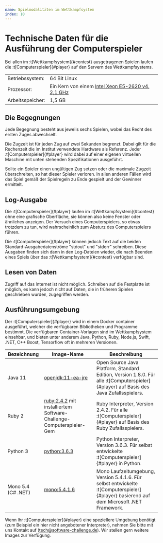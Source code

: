 ```yaml
---
name: Spielmodalitäten im Wettkampfsystem
index: 10
---
```


# Technische Daten für die Ausführung der Computerspieler

Bei allen im :t[Wettkampfsystem]{#contest} ausgetragenen Spielen
laufen die :t[Computerspieler]{#player} auf den Servern des Wettkampfsystems.

|                  |                                                   |
|------------------|---------------------------------------------------|
| Betriebssystem:  | 64 Bit Linux                                      |
| Prozessor:       | Ein Kern von einem [Intel Xeon E5-2620 v4, 2,1 GHz](https://ark.intel.com/de/products/92986/Intel-Xeon-Processor-E5-2620-v4-20M-Cache-2_10-GHz) |
| Arbeitsspeicher: | 1,5 GB                                            |

## Die Begegnungen

Jede Begegnung besteht aus jeweils sechs Spielen,
wobei das Recht des ersten Zuges abwechselt.

Die Zugzeit ist für jeden Zug auf zwei Sekunden begrenzt.
Dabei gilt für die Rechenzeit die im Institut verwendete Hardware als Referenz.
Jeder :t[Computerspieler]{#player} wird dabei auf einer eigenen virtuellen Maschine
mit unten stehenden Spezifikationen ausgeführt.

Sollte ein Spieler einen ungültigen Zug setzen oder die maximale Zugzeit überschreiten,
so hat dieser Spieler verloren.
In allen anderen Fällen wird das Spiel gemäß der Spielregeln zu Ende gespielt
und der Gewinner ermittelt.

## Log-Ausgabe

Die :t[Computerspieler]{#player} laufen im :t[Wettkampfsystem]{#contest} ohne eine grafische Oberfläche,
sie können also keine Fenster oder ähnliches anzeigen.
Der Versuch eines Computerspielers, so etwas trotzdem zu tun,
wird wahrscheinlich zum Absturz des Computerspielers führen.

Die :t[Computerspieler]{#player} können jedoch Text auf die beiden
Standard-Ausgabedatenströme "stdout" und "stderr" schreiben.
Diese Ausgaben finden sich dann in den Log-Dateien wieder,
die nach Beenden eines Spiels über das :t[Wettkampfsystem]{#contest} verfügbar sind.

## Lesen von Daten

Zugriff auf das Internet ist nicht möglich.
Schreiben auf die Festplatte ist möglich,
es kann jedoch nicht auf Daten, die in früheren Spielen geschrieben wurden,
zugegriffen werden.

## Ausführungsumgebung

Der :t[Computerspieler]{#player} wird in einem Docker container ausgeführt,
welcher die verfügbaren Bibliotheken und Programme bestimmt.
Die verfügbaren Container-Vorlagen sind im Wettkampfsystem einsehbar,
und bieten unter anderem Java, Python, Ruby, Node.js, Swift, .NET, C++ Boost, Tensorflow
oft in mehreren Versionen.

| Bezeichnung        | Image-Name                                                                                   | Beschreibung                                                                                                               |
| ------------------ | -------------------------------------------------------------------------------------------- | -------------------------------------------------------------------------------------------------------------------------- |
| Java 11             | [openjdk:11-ea-jre](https://hub.docker.com/_/openjdk/)                                       | Open Source Java Platform, Standard Edition, Version 1.8.0. Für alle :t[Computerspieler]{#player} auf Basis des Java Zufallsspielers.     |
| Ruby 2             | [ruby:2.4.2](https://hub.docker.com/_/ruby/) mit installiertem Software-Challenge-Computerspieler-Gem | Ruby Interpreter, Version 2.4.2. Für alle :t[Computerspieler]{#player} auf Basis des Ruby Zufallsspielers.                                |
| Python 3           | [python:3.6.3](https://hub.docker.com/_/python/)                                             | Python Interpreter, Version 3.6.3. Für selbst entwickelte :t[Computerspieler]{#player} in Python.                                       |
| Mono 5.4 (C# .NET) | [mono:5.4.1.6](https://hub.docker.com/_/mono/)                                               | Mono Laufzeitumgebung, Version 5.4.1.6. Für selbst entwickelte :t[Computerspieler]{#player} basierend auf dem Microsoft .NET Framework. |

Wenn Ihr :t[Computerspieler]{#player} eine speziellere Umgebung benötigt
(zum Beispiel ein hier nicht angebotener Interpreter),
nehmen Sie bitte mit uns Kontakt auf (<tech@software-challenge.de>).
Wir stellen gern weitere Images zur Verfügung.
